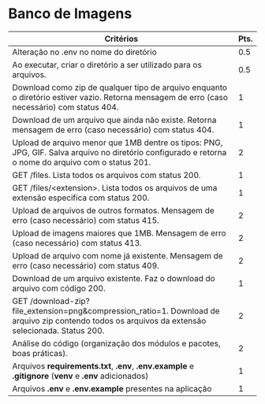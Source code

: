 # Banco de Imagens

| Critérios | Pts. |
|---|---|
| Alteração no .env no nome do diretório | 0.5 | 
| Ao executar, criar o diretório a ser utilizado para os arquivos. | 0.5 |
| Download como zip de qualquer tipo de arquivo enquanto o diretório estiver vazio. Retorna mensagem de erro (caso necessário) com status 404. | 1 |
| Download de um arquivo que ainda não existe. Retorna mensagem de erro (caso necessário) com status 404. | 1 |
| Upload de arquivo menor que 1MB dentre os tipos: PNG, JPG, GIF. Salva arquivo no diretório configurado e retorna o nome do arquivo com o status 201. | 2 |
| GET /files. Lista todos os arquivos com status 200.  | 1 |
| GET /files/\<extension>. Lista todos os arquivos de uma extensão especifica com status 200. | 1 |
| Upload de arquivos de outros formatos. Mensagem de erro (caso necessário) com status 415. | 2 |
| Upload de imagens maiores que 1MB. Mensagem de erro (caso necessário) com status 413. | 2 |
| Upload de arquivo com nome já existente. Mensagem de erro (caso necessário) com status 409. | 2 |
| Download de um arquivo existente. Faz o download do arquivo com código 200. | 1 |
| GET /download-zip?file_extension=png&compression_ratio=1. Download de arquivo zip contendo todos os arquivos da extensão selecionada. Status 200. | 2 |
| Análise do código (organização dos módulos e pacotes, boas práticas). | 2 |
| Arquivos **requirements.txt**, **.env**, **.env.example** e **.gitignore** (**venv** e **.env** adicionados) | 1 |
| Arquivos **.env** e **.env.example** presentes na aplicação | 1 |